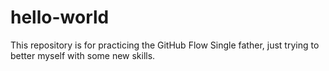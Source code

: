 # hello-world
This repository is for practicing the GitHub Flow
Single father, just trying to better myself with some new skills.
